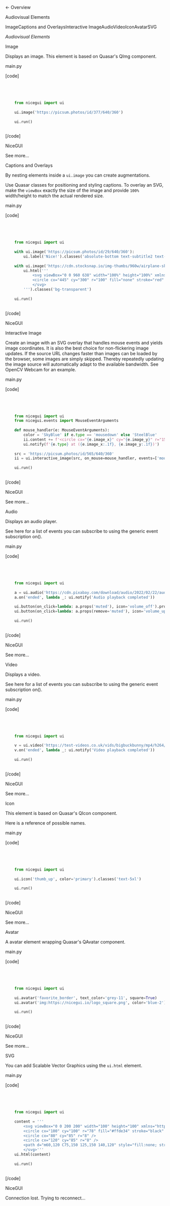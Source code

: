 

← Overview

Audiovisual Elements

ImageCaptions and OverlaysInteractive ImageAudioVideoIconAvatarSVG

 _Audiovisual Elements_

Image

Displays an image. This element is based on Quasar's QImg component.

main.py

[code]
```python




    from nicegui import ui
    
    ui.image('https://picsum.photos/id/377/640/360')
    
    ui.run()
    


```
[/code]


NiceGUI

See more...

Captions and Overlays

By nesting elements inside a `ui.image` you can create augmentations.

Use Quasar classes for positioning and styling captions. To overlay an SVG, make the `viewBox` exactly the size of the image and provide `100%` width/height to match the actual rendered size.

main.py

[code]
```python




    from nicegui import ui
    
    with ui.image('https://picsum.photos/id/29/640/360'):
        ui.label('Nice!').classes('absolute-bottom text-subtitle2 text-center')
    
    with ui.image('https://cdn.stocksnap.io/img-thumbs/960w/airplane-sky_DYPWDEEILG.jpg'):
        ui.html('''
            <svg viewBox="0 0 960 638" width="100%" height="100%" xmlns="http://www.w3.org/2000/svg">
            <circle cx="445" cy="300" r="100" fill="none" stroke="red" stroke-width="20" />
            </svg>
        ''').classes('bg-transparent')
    
    ui.run()
    


```
[/code]


NiceGUI

Interactive Image

Create an image with an SVG overlay that handles mouse events and yields image coordinates. It is also the best choice for non-flickering image updates. If the source URL changes faster than images
can be loaded by the browser, some images are simply skipped. Thereby repeatedly updating the image source will automatically adapt to the available bandwidth. See OpenCV Webcam for an example.

main.py

[code]
```python




    from nicegui import ui
    from nicegui.events import MouseEventArguments
    
    def mouse_handler(e: MouseEventArguments):
        color = 'SkyBlue' if e.type == 'mousedown' else 'SteelBlue'
        ii.content += f'<circle cx="{e.image_x}" cy="{e.image_y}" r="15" fill="none" stroke="{color}" stroke-width="4" />'
        ui.notify(f'{e.type} at ({e.image_x:.1f}, {e.image_y:.1f})')
    
    src = 'https://picsum.photos/id/565/640/360'
    ii = ui.interactive_image(src, on_mouse=mouse_handler, events=['mousedown', 'mouseup'], cross=True)
    
    ui.run()
    


```
[/code]


NiceGUI

See more...

Audio

Displays an audio player.

See here for a list of events you can subscribe to using the generic event subscription on().

main.py

[code]
```python




    from nicegui import ui
    
    a = ui.audio('https://cdn.pixabay.com/download/audio/2022/02/22/audio_d1718ab41b.mp3')
    a.on('ended', lambda _: ui.notify('Audio playback completed'))
    
    ui.button(on_click=lambda: a.props('muted'), icon='volume_off').props('outline')
    ui.button(on_click=lambda: a.props(remove='muted'), icon='volume_up').props('outline')
    
    ui.run()
    


```
[/code]


NiceGUI

See more...

Video

Displays a video.

See here for a list of events you can subscribe to using the generic event subscription on().

main.py

[code]
```python




    from nicegui import ui
    
    v = ui.video('https://test-videos.co.uk/vids/bigbuckbunny/mp4/h264/360/Big_Buck_Bunny_360_10s_1MB.mp4')
    v.on('ended', lambda _: ui.notify('Video playback completed'))
    
    ui.run()
    


```
[/code]


NiceGUI

See more...

Icon

This element is based on Quasar's QIcon component.

Here is a reference of possible names.

main.py

[code]
```python




    from nicegui import ui
    
    ui.icon('thumb_up', color='primary').classes('text-5xl')
    
    ui.run()
    


```
[/code]


NiceGUI

See more...

Avatar

A avatar element wrapping Quasar's QAvatar component.

main.py

[code]
```python




    from nicegui import ui
    
    ui.avatar('favorite_border', text_color='grey-11', square=True)
    ui.avatar('img:https://nicegui.io/logo_square.png', color='blue-2')
    
    ui.run()
    


```
[/code]


NiceGUI

See more...

SVG

You can add Scalable Vector Graphics using the `ui.html` element.

main.py

[code]
```python




    from nicegui import ui
    
    content = '''
        <svg viewBox="0 0 200 200" width="100" height="100" xmlns="http://www.w3.org/2000/svg">
        <circle cx="100" cy="100" r="78" fill="#ffde34" stroke="black" stroke-width="3" />
        <circle cx="80" cy="85" r="8" />
        <circle cx="120" cy="85" r="8" />
        <path d="m60,120 C75,150 125,150 140,120" style="fill:none; stroke:black; stroke-width:8; stroke-linecap:round" />
        </svg>'''
    ui.html(content)
    
    ui.run()
    


```
[/code]


NiceGUI

Connection lost. Trying to reconnect...

